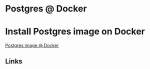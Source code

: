 # Postgres @ Docker

# Install Postgres image on Docker

[Postgres image @ Docker](https://hub.docker.com/_/postgres)

## Links
 
